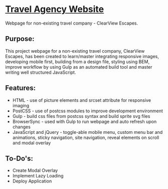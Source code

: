 # [Travel Agency Website](https://yanstefanovich.github.io/travel-site-project/app/index.html)
Webpage for non-existing travel company - ClearView Escapes.

## Purpose:
This project webpage for a non-existing travel company, ClearView Escapes, has been created to learn/master integrating responsive images, developing mobile first, building from a design file, styling using BEM, improve workflow by using Gulp as an automated build tool and master writing well structured JavaScript.

## Features:
* HTML - use of picture elements and srcset attribute for responsive imaging
* PostCSS - use of postcss modules to improve development environment
* Gulp - build css files from postcss syntax and build sprite svg files
* BrowserSync - used with Gulp to run webpage and auto refresh upon changes
* JavaScript and jQuery - toggle-able mobile menu, custom menu bar and animations, sticky navigation, site navigation, reveal elements on scroll and modal overlay

## To-Do's:
* Create Modal Overlay
* Implement Lazy Loading
* Deploy Application
